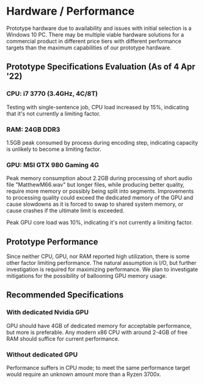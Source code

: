 # Hardware / Performance
Prototype hardware due to availability and issues with initial selection is a Windows 10 PC. There may be multiple viable hardware solutions for a commercial product in different price tiers with different performance targets than the maximum capabilities of our prototype hardware. 

## Prototype Specifications Evaluation (As of 4 Apr '22)

### CPU: i7 3770 (3.4GHz, 4C/8T)
Testing with single-sentence job, CPU load increased by 15%, indicating that it's not currently a limiting factor.

### RAM: 24GB DDR3
1.5GB peak consumed by process during encoding step, indicating capacity is unlikely to become a limiting factor.

### GPU: MSI GTX 980 Gaming 4G
Peak memory consumption about 2.2GB during processing of short audio file "MatthewM66.wav" but longer files, while producing better quality, require more memory or possibly being split into segments. Improvements to processing quality could exceed the dedicated memory of the GPU and cause slowdowns as it is forced to swap to shared system memory, or cause crashes if the ultimate limit is exceeded. 

Peak GPU core load was 10%, indicating it's not currently a limiting factor.

## Prototype Performance

Since neither CPU, GPU, nor RAM reported high utilization, there is some other factor limiting performance. The natural assumption is I/O, but further investigation is required for maximizing performance. We plan to investigate mitigations for the possibility of ballooning GPU memory usage. 

## Recommended Specifications 

### With dedicated Nvidia GPU
GPU should have 4GB of dedicated memory for acceptable performance, but more is preferable.
Any modern x86 CPU with around 2-4GB of free RAM should suffice for current performance.
### Without dedicated GPU
Performance suffers in CPU mode; to meet the same performance target would require an unknown amount more than a Ryzen 3700x. 
